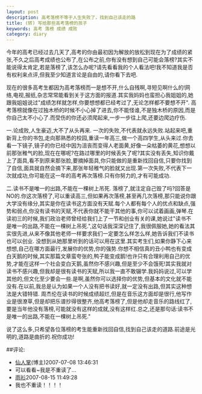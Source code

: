 ```yaml
---
layout: post
description: 高考落榜不等于人生失败了，找到自己该走的路
title: (转) 写给那些高考落榜的孩子 
keywords: 高考 落榜 成绩 成败
category: diary
---
```

今年的高考已经过去几天了,高考的你由最初因为解放的放松到现在为了成绩的紧张,不久之后高考成绩也公布了,在公布之前,你有没有想到自己可能会落榜?其实不能说得太肯定,若是落榜了,该怎么办呢?请先看看我的个人看法吧!我不知道我是否有权利来点评,但我至少知道言论是自由的,请你看下去吧.

现在的很多高考生都因为高考落榜而一是想不开,什么自残啊,寻短见啊什么的!网络,电视,报纸,杂志常常能看到关于这方面的报道.其实我妈妈也蛮担心我姐姐的,她跟我姐姐说过"成绩怎样就怎样,你要想想都已经考过了,无论怎样都不要想不开". 高考落榜就像在过独木桥的时候不小心掉了进去,你不能怪谁,不是独木桥的原因,而是你自己太不小心了.而受伤的你还必须爬起来,一步一步往上爬,还要边爬边疗伤. 

一.论成败,人生豪迈,大不了从头再来. 一次的失败,不代表就永远失败.站起来吧,重新背上你的书包,走向那熟悉的校园,重读一年高三,做一个高四学生,从头来过.你去看一下镜子,镜子的你已经中因为沮丧而变得人老面黄,好像一朵枯萎的黄花,想想以前那张稚气的脸,现在在哪呢?在路过哪里的时候丢失了呢?其实没有丢失,知识你戴上了面具,看不到原来那张脸,要摘掉面具,你只能做的是重新找回自信,只要你找到了自信,面具就自然会摘下来,那张年轻稚气的脸就又出现.第一次失败,不代表下一次就成功,你可能在这一年的高考再次落榜.只有你努力的,才有可能成功.

二.读书不是唯一的出路,不能在一棵树上吊死. 落榜了,就注定自己毁了吗?回答是NO的.你这次落榜了,可以重读高三,但如果再次落榜,甚至再几次落榜,那只能说你跟大学没有缘分,其实是你在读书这方面没有天赋.每个人都有每个人的优点和缺点,强势和弱点,你没有读书的天赋,不代表你就不能干其他的事,你可以试着画画,弹琴.在读初三的时候,我们政治老师曾经给我们上了一节和创业有关的课,她说过"读书不是唯一的出路,不能在一棵树上吊死.",这句话我深深记住了,我很佩服她,她的看法其实很先进,从来不像其他老师一样要求我们一定要怎么样怎么样,她告诉我们不读书也可以创业.  没想到从她那里听到的话可以用在这里.其实考生们,如果你静下心来想想,自己在哪方面最行,发展你的优势,你的强势.你想不相信真的丑小鸭也有变成白天鹅的时候,其实那篇文章蛮夸张的,鸭子能变成鹅!也许只有合理利用自己的优势,才能在这样一个社会变白天鹅,虽然你不感兴趣,但是至少不会饿死!其实我就对读书不感兴趣,但我却是很有读书的天赋,所以我一直不敢辍学.我妈妈说过,可以学其他的,但文化至少要会一些.是啊,虽然你可以选择你的优势,但基本的文化就不能没有.在以前,我总是认为如果一个人没有把书读好,就一定没有出路,但其实这种想法是大错特错.  周杰伦在读书的时候成绩超烂,但是在音乐这方面却是很行,他写作业是很潦草,但是却把乐谱抄得很整齐,他高考落榜了,但是他却走音乐的路线红了,要是当年他没有落榜,可能就没有这样的成就,没有这样红.总之,还是那句话:读书不是唯一的出路,不能在一棵树上吊死."

说了这么多,只希望各位落榜的考生能重新找回自信,找到自己该走的道路.前途是光明的,道路是曲折的.祝你成功! 

##评论:
- [仙人掌](http://user.qzone.qq.com/403169989)(博主)<time>2007-07-08 13:46:31</time>
- 可以看看~我是不重读了...
- [雨衫](http://user.qzone.qq.com/491419942)<time>2007-08-15 11:49:28</time> 
- 我也不重读！！！！
